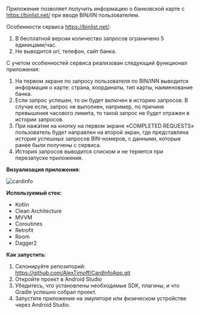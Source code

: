 Приложение позволяет получить информацию о банковской карте с https://binlist.net/ при вводе BIN/IIN пользователем.

Особенности сервиса https://binlist.net/:
1.	В бесплатной версии количество запросов ограничено 5 единицами/час.
2.	Не выводится url, телефон, сайт банка.

С учетом особенностей сервиса реализован следующий функционал приложения:
1.	На первом экране по запросу пользователя по BIN/INN выводится информация о карте: страна, координаты, тип карты, наименование банка.
2.	Если запрос успешен, то он будет включен в историю запросов. В случае если, запрос не выполнен, например, по причине превышения часового лимита, то такой запрос не будет отражен в истории запросов.
3.	При нажатии на кнопку на первом экране «COMPLETED REQUESTS» пользователь будет направлен на второй экран, где представлена история успешных запросов BIN-номеров, с данными, которые ранее были получены с сервиса.
4.	История запросов выводится списком и не теряется при перезапуске приложения.

**Визуализация приложения**:

![cardinfo](https://github.com/user-attachments/assets/2fb40161-1746-4a7d-9cc1-2d6a0b32dc22)

**Используемый стек:**
* Kotlin
* Clean Architecture
* MVVM
* Coroutines
* Retrofit
* Room
* Dagger2

**Как запустить**:
1. Склонируйте репозиторий:
   https://github.com/AlexTimoff/CardInfoApp.git
2. Откройте проект в Android Studio
3. Убедитесь, что установлены необходимые SDK, плагины, и что Gradle успешно собрал проект.
4. Запустите приложение на эмуляторе или физическом устройстве через Android Studio.
  
